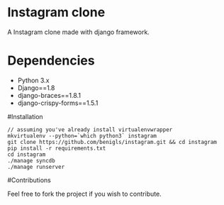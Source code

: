 # Instagram clone

A Instagram clone made with django framework.

# Dependencies

* Python 3.x
* Django==1.8
* django-braces==1.8.1
* django-crispy-forms==1.5.1

#Installation

    // assuming you've already install virtualenvwrapper
    mkvirtualenv --python=`which python3` instagram
    git clone https://github.com/benigls/instagram.git && cd instagram
    pip install -r requirements.txt
    cd instagram
    ./manage syncdb
    ./manage runserver

#Contributions

Feel free to fork the project if you wish to contribute.
